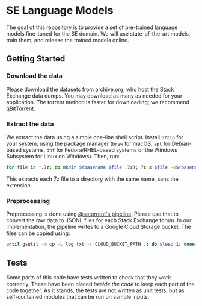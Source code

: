 # SE Language Models

The goal of this repository is to provide a set of pre-trained language models fine-tuned for the SE domain. We
will use state-of-the-art models, train them, and release the trained models online.


## Getting Started

### Download the data

Please download the datasets from [archive.org](https://archive.org/download/stackexchange), who host the Stack Exchange data dumps. You may download as many as needed for your application. The torrent method is faster for downloading; we recommend [qBitTorrent](https://www.qbittorrent.org/download.php).

### Extract the data

We extract the data using a simple one-line shell script. Install `p7zip` for your system, using the package manager (`brew` for macOS, `apt` for Debian-based systems, `dnf` for Fedora/RHEL-based systems or the Windows Subsystem for Linux on Windows). Then, run:

```sh
for file in *.7z; do mkdir $(basename $file .7z); 7z x $file -o$(basename $file .7z); done
```

This extracts each 7z file to a directory with the same name, sans the extension.

### Preprocessing

Preprocessing is done using [@sotorrent's pipeline](https://github.com/sotorrent/preprocessing-pipeline/). Please use that to convert the raw data to JSONL files for each Stack Exchange forum. In our implementation, the pipeline writes to a Google Cloud Storage bucket. The files can be copied using:

```sh
until gsutil -m cp -L log.txt -r CLOUD_BUCKET_PATH .; do sleep 1; done 
```


## Tests

Some parts of this code have tests written to check that they work correctly. These have been placed *beside the code* to keep each part of the code together. As it stands, the tests are not written as unit tests, but as self-contained modules that can be run on sample inputs.

